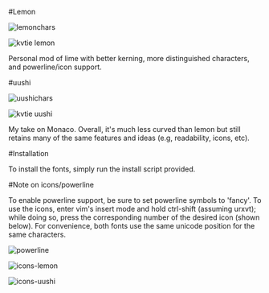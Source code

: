 #Lemon

![lemonchars](http://a.pomf.se/2Bh1.png)

![kvtie lemon](http://a.pomf.se/9Dt2.png)

Personal mod of lime with better kerning, more distinguished characters, and powerline/icon support.


#uushi

![uushichars](http://a.pomf.se/3Cg6-983.png)

![kvtie uushi](http://a.pomf.se/8Tl3.png)

My take on Monaco. Overall, it's much less curved than lemon but still retains many of the same features and ideas (e.g, readability, icons, etc).


#Installation

To install the fonts, simply run the install script provided.

#Note on icons/powerline

To enable powerline support, be sure to set powerline symbols to 'fancy'. To use the icons, enter vim's insert mode and hold ctrl-shift (assuming urxvt); while doing so, press the corresponding number of the desired icon (shown below). For convenience, both fonts use the same unicode position for the same characters.

![powerline](http://a.pomf.se/3Ly7.png)

![icons-lemon](http://a.pomf.se/3Rm5.png)

![icons-uushi](http://a.pomf.se/1Gd4.png)
